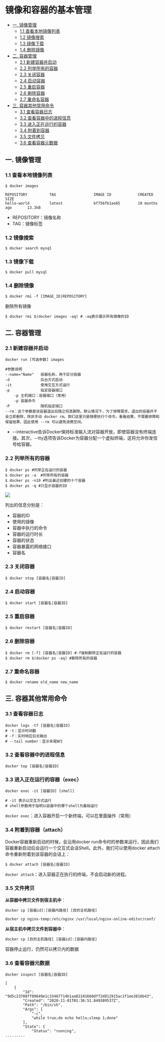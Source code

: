 # 镜像和容器的基本管理

- [一. 镜像管理](#镜像管理)
  - [1.1 查看本地镜像列表](#查看本地镜像列表)
  - [1.2 镜像搜索](#镜像搜索)
  - [1.3 镜像下载](#镜像下载)
  - [1.4 删除镜像](#删除镜像)
- [二. 容器管理](#容器管理)
  - [2.1 新建容器并启动](#新建容器并启动)
  - [2.2 列举所有的容器](#列举所有的容器)
  - [2.3 关闭容器](#关闭容器)
  - [2.4 启动容器](#启动容器)
  - [2.5 重启容器](#重启容器)
  - [2.6 删除容器](#删除容器)
  - [2.7 重命名容器](#重命名容器)
- [三. 容器其他常用命令](#容器其他常用命令)
  - [3.1 查看容器日志](#查看容器日志)
  - [3.2 查看容器中的进程信息](#查看容器中的进程信息)
  - [3.3 进入正在运行的容器](#进入正在运行的容器)
  - [3.4 附着到容器](#附着到容器)
  - [3.5 文件拷贝](#文件拷贝)
  - [3.6 查看容器元数据](#查看容器元数据)

## 一. 镜像管理<a name="镜像管理"> </a>

### 1.1 查看本地镜像列表<a name="查看本地镜像列表"> </a>

```shell
$ docker images 

REPOSITORY          TAG                 IMAGE ID            CREATED             SIZE
hello-world         latest              bf756fb1ae65        10 months ago       13.3kB
```

- REPOSITORY：镜像名称
- TAG：镜像标签

### 1.2 镜像搜索<a name="镜像搜索"> </a>

```shell
$ docker search mysql
```

### 1.3 镜像下载<a name="镜像下载"> </a>

```shell
$ docker pull mysql
```

### 1.4 删除镜像<a name="删除镜像"> </a>

```shell
$ docker rmi -f [IMAGE_ID|REPOSITORY]
```

删除所有镜像

```shell
$ docker rmi $(docker images -aq) # -aq表示展示所有镜像的ID
```



## 二. 容器管理<a name="容器管理"> </a>

### 2.1 新建容器并启动<a name="新建容器并启动"> </a>

```shell
docker run [可选参数] images

#参数说明
--name="Name"	容器名称，用于区分容器
-d				后台方式启动
-it				使用交互方式运行
-p				指定容器端口
	-p 主机端口：容器端口（常用）
	-p 容器命令
-P				随机指定端口
--rm：这个参数是说容器退出后随之将其删除。默认情况下，为了排障需求，退出的容器并不会立即删除，除非手动 docker rm。我们这里只是随便执行个命令，看看结果，不需要排障和保留结果，因此使用 --rm 可以避免浪费空间。
```

- --interactive告诉Docker保持标准输入流对容器开放，即使容器没有终端连接。其次，--tty选项告诉Docker为容器分配一个虚拟终端，这将允许你发信号给容器。

### 2.2 列举所有的容器<a name="列举所有的容器"> </a>

```shell
$ docker ps #列举正在运行的容器
$ docker ps -a  #列举所有的容器
$ docker ps -n10 #列出最近创建的十个容器
$ docker ps -q #只显示容器的ID
```

![](../images/1.png)

列出的信息分别是：

- 容器的ID
- 使用的镜像
- 容器中执行的命令
- 容器的运行时长
- 容器的状态
- 容器暴露的网络接口
- 容器名

### 2.3 关闭容器<a name="关闭容器"> </a>

```shell
$ docker stop [容器名|容器ID]
```

### 2.4 启动容器<a name="启动容器"> </a>

```shell
$ docker start [容器名|容器ID]
```
### 2.5 重启容器<a name="重启容器"> </a>

```shell
$ docker restart [容器名|容器ID]
```

### 2.6 删除容器<a name="删除容器"> </a>

```shell
$ docker rm [-f] [容器名|容器ID] #-f强制删除正在运行的容器
$ docker rm $(docker ps -aq) #删除所有的容器
```

### 2.7 重命名容器<a name="重命名容器"> </a>

```shell
$ docker rename old_name new_name
```



## 三. 容器其他常用命令<a name="容器其他常用命令"> </a>

### 3.1 查看容器日志<a name="查看容器日志<"> </a>

```shell
docker logs -tf [容器名|容器ID]
# -t：显示时间戳
# -f：实时响应日志输出
# --tail number：显示末尾N行
```

### 3.2 查看容器中的进程信息<a name="查看容器中的进程信息"> </a>

```shell
docker top [容器名|容器ID]
```

### 3.3 进入正在运行的容器（exec）<a name="进入正在运行的容器"> </a>

```shell
docker exec -it [容器ID] [shell]

# -it 表示以交互方式运行
# shell参数用于指明以容器中的哪个shell为基础运行
```

`docker exec`：进入容器开启一个新终端，可以在里面操作（常用）

### 3.4 附着到容器（attach）<a name="附着到容器"> </a>

Docker容器重新启动的时候，会沿用docker run命令时的参数来运行，因此我们容器重新启动后会运行一个交互式会话Shell。此外，我们可以使用docker attach命令重新附着到该容器的会话上：

```shell
$ docker attach [容器名|容器ID]
```

`docker attach`：进入容器正在执行的终端，不会启动新的进程。

### 3.5 文件拷贝<a name="文件拷贝"> </a>

**从容器中拷贝文件到宿主机中**：

```shell
docker cp [容器id]:[容器内路径] [目的主机路径]
```

```shell
docker cp nginx-temp:/etc/nginx /usr/local/nginx-online-editor/conf/
```

**从宿主机中拷贝文件到容器中**：

```shell
docker cp [目的主机路径] [容器id]:[容器内路径]
```

容器停止运行，仍然可以拷贝内的数据

### 3.6 查看容器元数据<a name="查看容器元数据"> </a>

```shell
docker inspect [容器名|容器ID]
```

```shell
[
    {
        "Id": "9d5c23708ff89649e1c33467714b1aa02241660dff2d812915ac1f1ee3816b43",
        "Created": "2020-11-01T01:36:51.849309537Z",
        "Path": "/bin/sh",
        "Args": [
            "-c",
            "while true;do echo hello;sleep 1;done"
        ],
        "State": {
            "Status": "running",
.........
```

